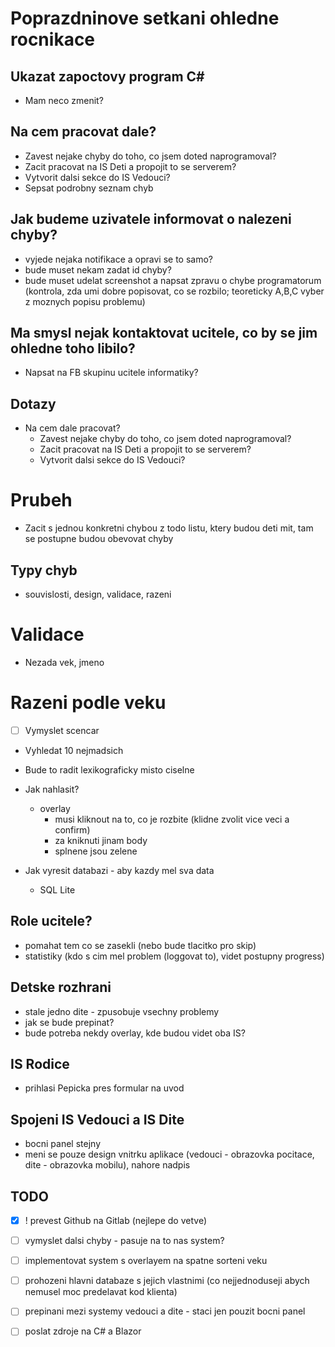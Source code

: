 # Poprazdninove setkani ohledne rocnikace

## Ukazat zapoctovy program C#

- Mam neco zmenit?

## Na cem pracovat dale?

 - Zavest nejake chyby do toho, co jsem doted naprogramoval?
 - Zacit pracovat na IS Deti a propojit to se serverem?
 - Vytvorit dalsi sekce do IS Vedouci?
 - Sepsat podrobny seznam chyb

## Jak budeme uzivatele informovat o nalezeni chyby?

 - vyjede nejaka notifikace a opravi se to samo?
 - bude muset nekam zadat id chyby?
 - bude muset udelat screenshot a napsat zpravu o chybe programatorum (kontrola, zda umi dobre popisovat, co se rozbilo; teoreticky A,B,C vyber z moznych popisu problemu)

## Ma smysl nejak kontaktovat ucitele, co by se jim ohledne toho libilo?
- Napsat na FB skupinu ucitele informatiky?

## Dotazy
- Na cem dale pracovat?
  - Zavest nejake chyby do toho, co jsem doted naprogramoval?
  - Zacit pracovat na IS Deti a propojit to se serverem?
  - Vytvorit dalsi sekce do IS Vedouci?


# Prubeh

- Zacit s jednou konkretni chybou z todo listu, ktery budou deti mit, tam se postupne budou obevovat chyby



## Typy chyb
- souvislosti, design, validace, razeni

# Validace
- Nezada vek, jmeno


# Razeni podle veku
- [ ] Vymyslet scencar
- Vyhledat 10 nejmadsich
- Bude to radit lexikograficky misto ciselne


- Jak nahlasit?
  - overlay 
    - musi kliknout na to, co je rozbite (klidne zvolit vice veci a confirm)
    - za kniknuti jinam body
    - splnene jsou zelene


- Jak vyresit databazi - aby kazdy mel sva data
  - SQL Lite

## Role ucitele?
  - pomahat tem co se zasekli (nebo bude tlacitko pro skip)
  - statistiky (kdo s cim mel problem (loggovat to), videt postupny progress)


## Detske rozhrani
- stale jedno dite - zpusobuje vsechny problemy
- jak se bude prepinat?
- bude potreba nekdy overlay, kde budou videt oba IS?

## IS Rodice
- prihlasi Pepicka pres formular na uvod

## Spojeni IS Vedouci a IS Dite
- bocni panel stejny
- meni se pouze design vnitrku aplikace (vedouci - obrazovka pocitace, dite - obrazovka mobilu), nahore nadpis

## TODO

- [x] ! prevest Github na Gitlab (nejlepe do vetve)

- [ ] vymyslet dalsi chyby - pasuje na to nas system?
- [ ] implementovat system s overlayem na spatne sorteni veku
- [ ] prohozeni hlavni databaze s jejich vlastnimi (co nejjednoduseji abych nemusel moc predelavat kod klienta)
- [ ] prepinani mezi systemy vedouci a dite - staci jen pouzit bocni panel


- [ ] poslat zdroje na C# a Blazor